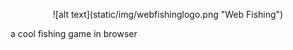 <p align="center">![alt text](static/img/webfishinglogo.png "Web Fishing")</p>

a cool fishing game in browser
